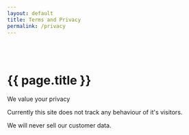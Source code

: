 ```yaml
---
layout: default
title: Terms and Privacy
permalink: /privacy
---
```


<br />
<br />
<h1>{{ page.title }}</h1>

<p>
We value your privacy
</p>
<p>
Currently this site does not track any behaviour of it's visitors.
</p>
<p>
We will never sell our customer data.
</p>
